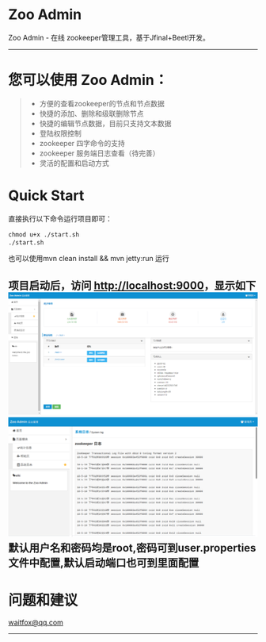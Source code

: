 # Zoo Admin
Zoo Admin - 在线 zookeeper管理工具，基于Jfinal+Beetl开发。

------

您可以使用 Zoo Admin：
==

> * 方便的查看zookeeper的节点和节点数据
> * 快捷的添加、删除和级联删除节点
> * 快捷的编辑节点数据，目前只支持文本数据
> * 登陆权限控制
> * zookeeper 四字命令的支持
> * zookeeper 服务端日志查看（待完善）
> * 灵活的配置和启动方式

Quick Start
==

直接执行以下命令运行项目即可：

    chmod u+x ./start.sh
    ./start.sh
也可以使用mvn clean install && mvn jetty:run 运行

项目启动后，访问 [http://localhost:9000][1]，显示如下
![主页][2]
![日志查看][3]
默认用户名和密码均是root,密码可到user.properties文件中配置,默认启动端口也可到里面配置
------

问题和建议
==

waitfox@qq.com

------

  [1]: http://localhost:9000
  [2]: ./doc/img/index.png
  [3]: ./doc/img/zoo-log.png
